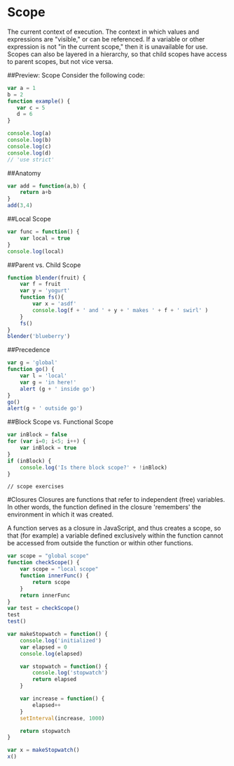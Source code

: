 # Scope
The current context of execution. The context in which values and expressions are "visible," or can be referenced. If a variable or other expression is not "in the current scope," then it is unavailable for use. Scopes can also be layered in a hierarchy, so that child scopes have access to parent scopes, but not vice versa.

##Preview: Scope
Consider the following code:
```javascript
var a = 1
b = 2
function example() {
   var c = 5
   d = 6
}

console.log(a)
console.log(b)
console.log(c)
console.log(d)
// 'use strict'
```

##Anatomy
```javascript
var add = function(a,b) {
	return a+b
}
add(3,4)
```

##Local Scope
```javascript
var func = function() {
	var local = true
}
console.log(local)
```

##Parent vs. Child Scope
```javascript
function blender(fruit) {
	var f = fruit
	var y = 'yogurt'
	function fs(){
		var x = 'asdf'
		console.log(f + ' and ' + y + ' makes ' + f + ' swirl' )
	}
	fs()
}
blender('blueberry')
```
##Precedence
```javascript
var g = 'global'
function go() {
	var l = 'local'
	var g = 'in here!'
	alert (g + ' inside go')
}
go()
alert(g + ' outside go')
```

##Block Scope vs. Functional Scope
```javascript
var inBlock = false
for (var i=0; i<5; i++) {
	var inBlock = true
}
if (inBlock) {
	console.log('Is there block scope?' + !inBlock)
}
```

```
// scope exercises
```

#Closures
Closures are functions that refer to independent (free) variables. In other words, the function defined in the closure 'remembers' the environment in which it was created.

A function serves as a closure in JavaScript, and thus creates a scope, so that (for example) a variable defined exclusively within the function cannot be accessed from outside the function or within other functions.

```javascript
var scope = "global scope"
function checkScope() {
	var scope = "local scope"
	function innerFunc() {
		return scope
	}
	return innerFunc
}
var test = checkScope()
test
test()
```

```javascript
var makeStopwatch = function() {
	console.log('initialized')
	var elapsed = 0
	console.log(elapsed)

	var stopwatch = function() {
		console.log('stopwatch')
		return elapsed
	}

	var increase = function() { 
		elapsed++ 
	}
	setInterval(increase, 1000)

	return stopwatch
}

var x = makeStopwatch()
x()
```
